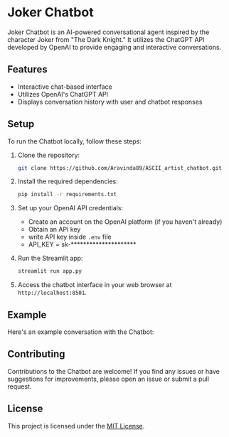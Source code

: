 # Joker Chatbot

Joker Chatbot is an AI-powered conversational agent inspired by the character Joker from "The Dark Knight." It utilizes the ChatGPT API developed by OpenAI to provide engaging and interactive conversations.

## Features

- Interactive chat-based interface
- Utilizes OpenAI's ChatGPT API 
- Displays conversation history with user and chatbot responses

## Setup

To run the Chatbot locally, follow these steps:

1. Clone the repository:

   ```bash
   git clone https://github.com/Aravinda89/ASCII_artist_chatbot.git
   ```

2. Install the required dependencies:

   ```bash
   pip install -r requirements.txt
   ```

3. Set up your OpenAI API credentials:

   - Create an account on the OpenAI platform (if you haven't already)
   - Obtain an API key
   - write API key inside `.env` file
   - API_KEY = sk-*********************

4. Run the Streamlit app:

   ```bash
   streamlit run app.py
   ```

5. Access the chatbot interface in your web browser at `http://localhost:8501`.


## Example

Here's an example conversation with the Chatbot:



## Contributing

Contributions to the Chatbot are welcome! If you find any issues or have suggestions for improvements, please open an issue or submit a pull request.

## License

This project is licensed under the [MIT License](LICENSE).
```

